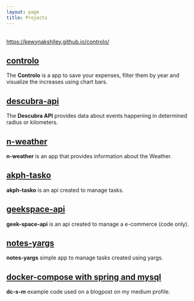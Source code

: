 ```yaml
---
layout: page
title: Projects
---
```


<br/>https://kewynakshlley.github.io/controlo/

## <a href="https://github.com/kewynakshlley/descubra-api" target="_blank">controlo</a>

The **Controlo** is a app to save your expenses, filter them by year and visualize the increases using chart bars.

## <a href="https://github.com/kewynakshlley/descubra-api" target="_blank">descubra-api</a>

The **Descubra API** provides data about events happening in determined radius or kilometers.


## <a href="https://github.com/kewynakshlley/n-weather" target="_blank">n-weather</a>


**n-weather** is an app that provides information about the Weather. 

## <a href="https://github.com/kewynakshlley/akph-tasko" target="_blank">akph-tasko</a>


**akph-tasko** is an api created to manage tasks.

## <a href="https://github.com/kewynakshlley/geek-space-api" target="_blank">geekspace-api</a>


**geek-space-api** is an api created to manage a e-commerce (code only).

## <a href="https://github.com/kewynakshlley/notes-yargs" target="_blank">notes-yargs</a>


**notes-yargs** simple app to manage tasks created using yargs.

## <a href="https://github.com/kewynakshlley/dc-s-m" target="_blank">docker-compose with spring and mysql</a>


**dc-s-m** example code used on a blogpost on my medium profile.


